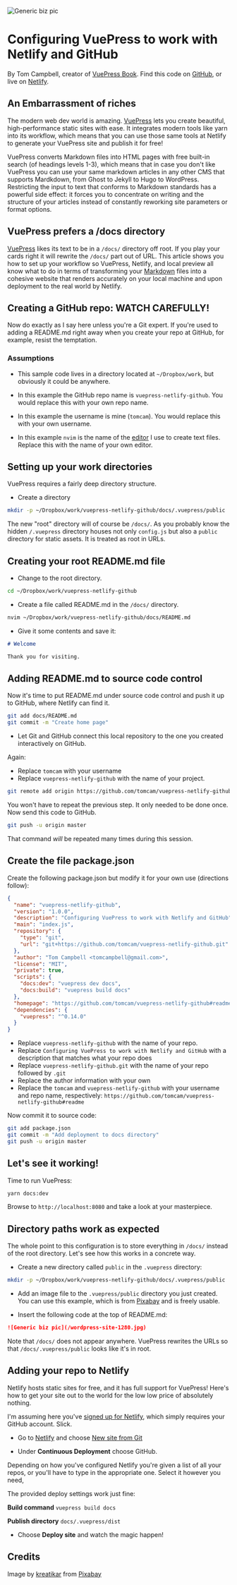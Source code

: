 ![Generic biz pic](/wordpress-site-1280.jpg)
# Configuring VuePress to work with Netlify and GitHub

By Tom Campbell, creator of [VuePress Book](http://vuepressbook.com).
Find this code on [GitHub](http://github.com/tomcam/vuepress-netlify-github),
or live on [Netlify](https://vuepress-netlify-github.netlify.com/).

## An Embarrassment of riches

The modern web dev world is amazing. 
[VuePress](http://vuepress.vuejs.org/) lets you create
beautiful, high-performance static sites with ease. It integrates
modern tools like yarn into its workflow, which means that
you can use those same tools at Netlify to generate your
VuePress site and publish it for free!

VuePress converts Markdown files into HTML pages with free
built-in search (of headings levels 1-3), which means that
in case you don't like VuePress you can use your same
markdown articles in any other CMS that supports Mardkdown,
from Ghost to Jekyll to Hugo to WordPress. Restricting
the input to text that conforms to Markdown standards has
a powerful side effect: it forces you to concentrate on writing
and the structure of your articles instead of constantly reworking
site parameters or format options.

## VuePress prefers a /docs directory

[VuePress](https://v1.vuepress.vuejs.org/) likes its
text to be in a `/docs/` directory off root. If you 
play your cards right it will rewrite the `/docs/` part
out of URL. This article shows you how to set up
your workflow so VuePress, Netlify, and local preview all
know what to do in terms of transforming your 
[Markdown](https://github.github.com/gfm/)
files into a cohesive website that renders accurately
on your local machine and upon deployment to the real world by Netlify.

## Creating a GitHub repo: WATCH CAREFULLY!

Now do exactly as I say here unless you're a 
Git expert. If you're used to adding a README.md
right away when you create your repo at GitHub, for
example, resist the temptation.

### Assumptions

* This sample code lives in a directory 
located at `~/Dropbox/work`, but obviously 
it could be anywhere.

* In this example the GitHub repo name is `vuepress-netlify-github`.
You would replace this with your own repo name.

* In this example the username is mine (`tomcam`). You would
replace this with your own username.

* In this example `nvim` is the name of the [editor](https://neovim.io/)
I use to create text files. Replace this with the name
of your own editor.

## Setting up your work directories

VuePress requires a fairly deep directory structure.

* Create a directory
```sh
mkdir -p ~/Dropbox/work/vuepress-netlify-github/docs/.vuepress/public
```
The new "root" directory will of course be `/docs/`. As you probably
know the hidden `/.vuepress` directory houses not only
`config.js` but also a `public` directory for static
assets. It is treated as root in URLs.

## Creating your root README.md file

* Change to the root directory.

```sh
cd ~/Dropbox/work/vuepress-netlify-github
```

* Create a file called README.md in the `/docs/` directory.

```sh
nvim ~/Dropbox/work/vuepress-netlify-github/docs/README.md
```

* Give it some contents and save it:

```md
# Welcome

Thank you for visiting.
```

## Adding README.md to source code control

Now it's time to put README.md under source code
control and push it up to GitHub, where Netlify
can find it.

```sh
git add docs/README.md
git commit -m "Create home page"
```
* Let Git and GitHub connect this local repository to
the one you created interactively on GitHub.

Again:

* Replace `tomcam` with your username
* Replace `vuepress-netlify-github` with the name of your project.

```sh
git remote add origin https://github.com/tomcam/vuepress-netlify-github.git
```

You won't have to repeat the previous step.
It only needed to be done once. Now send this code
to GitHub.

```sh
git push -u origin master
```

That command *will* be repeated many times during this session.

## Create the file package.json

Create the following package.json but modify it for your
own use (directions follow):

```json
{
  "name": "vuepress-netlify-github",
  "version": "1.0.0",
  "description": "Configuring VuePress to work with Netlify and GitHub",
  "main": "index.js",
  "repository": {
    "type": "git",
    "url": "git+https://github.com/tomcam/vuepress-netlify-github.git"
  },
  "author": "Tom Campbell <tomcampbell@gmail.com>",
  "license": "MIT",
  "private": true,
  "scripts": {                                                                  
    "docs:dev": "vuepress dev docs",
    "docs:build": "vuepress build docs"
  },
  "homepage": "https://github.com/tomcam/vuepress-netlify-github#readme",
  "dependencies": {
    "vuepress": "^0.14.0"
  }
}
```

* Replace `vuepress-netlify-github` with the name of your repo.
* Replace `Configuring VuePress to work with Netlify and GitHub` with
a description that matches what your repo does
* Replace `vuepress-netlify-github.git` with the name of your repo followed by `.git`
* Replace the author information with your own
* Replace the `tomcam` and `vuepress-netlify-github` with your
username and repo name, respectively: `https://github.com/tomcam/vuepress-netlify-github#readme `

Now commit it to source code:

```sh
git add package.json
git commit -m "Add deployment to docs directory"
git push -u origin master
```

## Let's see it working!

Time to run VuePress:

```sh
yarn docs:dev
```

Browse to `http://localhost:8080` and take a look at your masterpiece.

## Directory paths work as expected

The whole point to this configuration is to store everything
in `/docs/` instead of the root directory. Let's see how this 
works in a concrete way.

* Create a new directory called `public` in the `.vuepress` directory:

```sh
mkdir -p ~/Dropbox/work/vuepress-netlify-github/docs/.vuepress/public
```

* Add an image file to the `.vuepress/public` directory
you just created. You can use this example, which is from
[Pixabay](https://pixabay.com/illustrations/website-responsive-creative-design-3374825/) and is freely usable.

* Insert the following code at the top of README.md:

```md
![Generic biz pic](/wordpress-site-1280.jpg)
```

Note that `/docs/` does not appear anywhere. VuePress rewrites
the URLs so that `/docs/.vuepress/public` looks like it's
in root.

## Adding your repo to Netlify

Netlify hosts static sites for free, and it has full support
for VuePress! Here's how to get your site out to the
world for the low low price of absolutely nothing.

I'm assuming here you've [signed up for Netlify](https://app.netlify.com/signup),
which simply requires your GitHub account. Slick.

* Go to [Netlify](https://netlify.com) and choose
[New site from Git](https://app.netlify.com/start)

* Under **Continuous Deployment** choose GitHub.

Depending on how you've configured Netlify you're given a list
of all your repos, or you'll have to type in the appropriate one.
Select it however you need, 

The provided deploy settings work just fine:

**Build command** `vuepress build docs`

**Publish directory** `docs/.vuepress/dist`

* Choose **Deploy site** and watch the magic happen!


## Credits

Image by [kreatikar](https://pixabay.com/users/kreatikar-8562930/) from [Pixabay](https://pixabay.com/illustrations/website-responsive-creative-design-3374825/)
